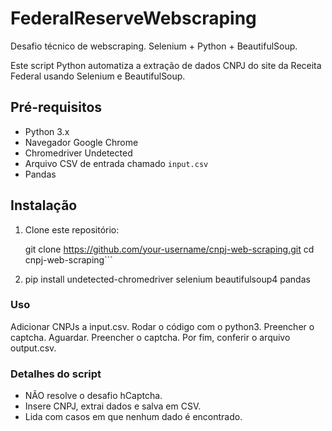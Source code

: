 # FederalReserveWebscraping
Desafio técnico de webscraping. Selenium + Python + BeautifulSoup.

Este script Python automatiza a extração de dados CNPJ do site da Receita Federal usando Selenium e BeautifulSoup.

## Pré-requisitos

- Python 3.x
- Navegador Google Chrome
- Chromedriver Undetected
- Arquivo CSV de entrada chamado `input.csv`
- Pandas

## Instalação

1. Clone este repositório:

    git clone https://github.com/your-username/cnpj-web-scraping.git
    cd cnpj-web-scraping```

2. pip install undetected-chromedriver selenium beautifulsoup4 pandas

### Uso
  Adicionar CNPJs a input.csv.
  Rodar o código com o python3.
  Preencher o captcha.
  Aguardar.
  Preencher o captcha.
  Por fim, conferir o arquivo output.csv.

### Detalhes do script
  - NÃO resolve o desafio hCaptcha.
  - Insere CNPJ, extrai dados e salva em CSV.
  - Lida com casos em que nenhum dado é encontrado.
